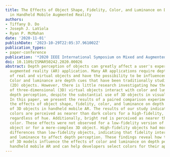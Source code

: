 ```yaml
---
title: The Effects of Object Shape, Fidelity, Color, and Luminance on Depth Perception
  in Handheld Mobile Augmented Reality
authors:
- Tiffany D. Do
- Joseph J. LaViola
- Ryan P. McMahan
date: '2020-11-01'
publishDate: '2023-10-29T22:05:37.961002Z'
publication_types:
- paper-conference
publication: '*2020 IEEE International Symposium on Mixed and Augmented Reality (ISMAR)*'
doi: 10.1109/ISMAR50242.2020.00026
abstract: Depth perception of objects can greatly affect a user's experience of an
  augmented reality (AR) application. Many AR applications require depth matching
  of real and virtual objects and have the possibility to be influenced by depth cues.
  Color and luminance are depth cues that have been traditionally studied in two-dimensional
  (2D) objects. However, there is little research investigating how the properties
  of three-dimensional (3D) virtual objects interact with color and luminance to affect
  depth perception, despite the substantial use of 3D objects in visual applications.
  In this paper, we present the results of a paired comparison experiment that investigates
  the effects of object shape, fidelity, color, and luminance on depth perception
  of 3D objects in handheld mobile AR. The results of our study indicate that bright
  colors are perceived as nearer than dark colors for a high-fidelity, simple 3D object,
  regardless of hue. Additionally, bright red is perceived as nearer than any other
  color. These effects were not observed for a low-fidelity version of the simple
  object or for a more-complex 3D object. High-fidelity objects had more perceptual
  differences than low-fidelity objects, indicating that fidelity interacts with color
  and luminance to affect depth perception. These findings reveal how the properties
  of 3D models influence the effects of color and luminance on depth perception in
  handheld mobile AR and can help developers select colors for their applications.
---
```


